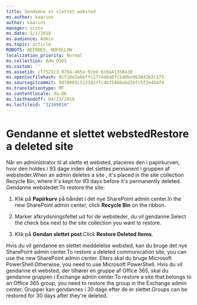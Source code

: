 ```yaml
---
title: Gendanne et slettet websted
ms.author: kaarins
author: kaarins
manager: scotv
ms.date: 5/1/2018
ms.audience: Admin
ms.topic: article
ROBOTS: NOINDEX, NOFOLLOW
localization_priority: Normal
ms.collection: Adm_O365
ms.custom: ''
ms.assetid: cf7521c3-97b4-465a-97eb-6c0a41338a30
ms.openlocfilehash: 0cf10a3a0effc1774d8a07c5d0be96384362c175
ms.sourcegitcommit: 9d78905c512192ffc4675468abd2efc5f2e4baf4
ms.translationtype: MT
ms.contentlocale: da-DK
ms.lasthandoff: 04/23/2019
ms.locfileid: "32369816"
---
```

# <a name="restore-a-deleted-site"></a><span data-ttu-id="d160a-102">Gendanne et slettet websted</span><span class="sxs-lookup"><span data-stu-id="d160a-102">Restore a deleted site</span></span>

<span data-ttu-id="d160a-103">Når en administrator til at slette et websted, placeres den i papirkurven, hvor den holdes i 93 dage inden det slettes permanent i gruppen af websteder.</span><span class="sxs-lookup"><span data-stu-id="d160a-103">When an admin deletes a site , it's placed in the site collection Recycle Bin, where it's kept for 93 days before it's permanently deleted.</span></span> <span data-ttu-id="d160a-104">Gendanne webstedet:</span><span class="sxs-lookup"><span data-stu-id="d160a-104">To restore the site:</span></span>
  
1. <span data-ttu-id="d160a-105">Klik på **Papirkurv** på båndet i det nye SharePoint admin center.</span><span class="sxs-lookup"><span data-stu-id="d160a-105">In the new SharePoint admin center, click **Recycle Bin** on the ribbon.</span></span> 
    
2. <span data-ttu-id="d160a-106">Marker afkrydsningsfeltet ud for de websteder, du vil gendanne.</span><span class="sxs-lookup"><span data-stu-id="d160a-106">Select the check box next to the site collection you want to restore.</span></span>
    
3. <span data-ttu-id="d160a-107">Klik på **Gendan slettet post**.</span><span class="sxs-lookup"><span data-stu-id="d160a-107">Click **Restore Deleted Items**.</span></span>
    
<span data-ttu-id="d160a-108">Hvis du vil gendanne en slettet meddelelse websted, kan du bruge det nye SharePoint admin center.</span><span class="sxs-lookup"><span data-stu-id="d160a-108">To restore a deleted communication site, you can use the new SharePoint admin center.</span></span> <span data-ttu-id="d160a-109">Ellers skal du bruge Microsoft PowerShell.</span><span class="sxs-lookup"><span data-stu-id="d160a-109">Otherwise, you need to use Microsoft PowerShell.</span></span> <span data-ttu-id="d160a-110">Hvis du vil gendanne et websted, der tilhører en gruppe af Office 365, skal du gendanne gruppen i Exchange admin center.</span><span class="sxs-lookup"><span data-stu-id="d160a-110">To restore a site that belongs to an Office 365 group, you need to restore the group in the Exchange admin center.</span></span> <span data-ttu-id="d160a-111">Grupper kan gendannes i 30 dage efter de er slettet.</span><span class="sxs-lookup"><span data-stu-id="d160a-111">Groups can be restored for 30 days after they're deleted.</span></span>
  


